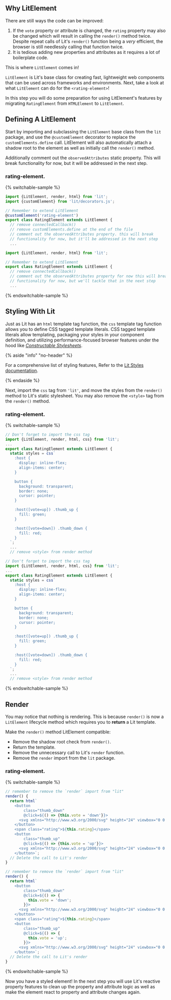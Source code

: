 ## Why LitElement

There are still ways the code can be improved:

1. If the `vote` property or attribute is changed, the `rating` property may also be changed which will result in calling the `render()` method twice. Despite repeat calls of Lit's `render()` function being a *very* efficient, the browser is still needlessly calling that function twice.
2. It is tedious adding new properties and attributes as it requires a lot of boilerplate code.

This is where `LitElement` comes in!

`LitElement` is Lit's base class for creating fast, lightweight web components that can be used across frameworks and environments. Next, take a look at what `LitElement` can do for the `<rating-element>`!

In this step you will do some preparation for using LitElement's features by migrating `RatingElement` from `HTMLElement` to `LitElement`.

## Defining A LitElement

Start by importing and subclassing the `LitElement` base class from the `lit` package<ts-js><span slot="js"></span><span slot="ts">, and use the `@customElement` decorator to replace the `customElements.define` call</span></ts-js>. LitElement will also automatically attach a shadow root to the element as well as initially call the `render()` method.

Additionally comment out the `observedAttributes` static property. This will break functionality for now, but it will be addressed in the next step.

### rating-element.<ts-js></ts-js>

{% switchable-sample %}

```ts
import {LitElement, render, html} from 'lit';
import {customElement} from 'lit/decorators.js';

// Remember to extend LitElement
@customElement('rating-element')
export class RatingElement extends LitElement {
  // remove connectedCallback()
  // remove customElements.define at the end of the file
  // comment out the observedAttributes property. this will break
  // functionality for now, but it'll be addressed in the next step
  ...
```

```js
import {LitElement, render, html} from 'lit';

// Remember to extend LitElement
export class RatingElement extends LitElement {
  // remove connectedCallback()
  // comment out the observedAttributes property for now this will break
  // functionality for now, but we'll tackle that in the next step
  ...
```

{% endswitchable-sample %}

## Styling With Lit

Just as Lit has an `html` template tag function, the `css` template tag function allows you to define CSS tagged template literals. CSS tagged template literals allow templating, packaging your styles in your component definition, and utilizing performance-focused browser features under the hood like [*Constructable Stylesheets*](https://web.dev/constructable-stylesheets/).

{% aside "info" "no-header" %}

For a comprehensive list of styling features, Refer to the [Lit Styles documentation](https://lit.dev/docs/components/styles/).

{% endaside %}

Next, import the `css` tag from `'lit'`, and move the styles from the `render()` method to Lit's static stylesheet. You may also remove the `<style>` tag from the `render()` method.

### rating-element.<ts-js></ts-js>

{% switchable-sample %}

```ts
// Don't forget to import the css tag
import {LitElement, render, html, css} from 'lit';
...
export class RatingElement extends LitElement {
  static styles = css`
    :host {
      display: inline-flex;
      align-items: center;
    }

    button {
      background: transparent;
      border: none;
      cursor: pointer;
    }

    :host([vote=up]) .thumb_up {
      fill: green;
    }

    :host([vote=down]) .thumb_down {
      fill: red;
    }
  `;
  ...
  // remove <style> from render method
```

```js
// Don't forget to import the css tag
import {LitElement, render, html, css} from 'lit';
...
export class RatingElement extends LitElement {
  static styles = css`
    :host {
      display: inline-flex;
      align-items: center;
    }

    button {
      background: transparent;
      border: none;
      cursor: pointer;
    }

    :host([vote=up]) .thumb_up {
      fill: green;
    }

    :host([vote=down]) .thumb_down {
      fill: red;
    }
  `;
  ...
  // remove <style> from render method
```

{% endswitchable-sample %}

## Render

You may notice that nothing is rendering. This is because `render()` is now a `LitElement` lifecycle method which requires you to **return** a Lit template.

Make the `render()` method LitElement compatible:

* Remove the shadow root check from `render()`.
* Return the template.
* Remove the unnecessary call to Lit's `render` function.
* Remove the `render` import from the `lit` package.

### rating-element.<ts-js></ts-js>

{% switchable-sample %}

```ts
// remember to remove the `render` import from "lit"
render() {
  return html`
    <button
        class="thumb_down"
        @click=${() => {this.vote = 'down'}}>
      <svg xmlns="http://www.w3.org/2000/svg" height="24" viewbox="0 0 24 24" width="24"><path d="M15 3H6c-.83 0-1.54.5-1.84 1.22l-3.02 7.05c-.09.23-.14.47-.14.73v2c0 1.1.9 2 2 2h6.31l-.95 4.57-.03.32c0 .41.17.79.44 1.06L9.83 23l6.59-6.59c.36-.36.58-.86.58-1.41V5c0-1.1-.9-2-2-2zm4 0v12h4V3h-4z"/></svg>
    </button>
    <span class="rating">${this.rating}</span>
    <button
        class="thumb_up"
        @click=${() => {this.vote = 'up'}}>
      <svg xmlns="http://www.w3.org/2000/svg" height="24" viewbox="0 0 24 24" width="24"><path d="M1 21h4V9H1v12zm22-11c0-1.1-.9-2-2-2h-6.31l.95-4.57.03-.32c0-.41-.17-.79-.44-1.06L14.17 1 7.59 7.59C7.22 7.95 7 8.45 7 9v10c0 1.1.9 2 2 2h9c.83 0 1.54-.5 1.84-1.22l3.02-7.05c.09-.23.14-.47.14-.73v-2z"/></svg>
    </button>`;
  // Delete the call to Lit's render
}
```

```js
// remember to remove the `render` import from "lit"
render() {
  return html`
    <button
        class="thumb_down"
        @click=${() => {
          this.vote = 'down';
        }}>
      <svg xmlns="http://www.w3.org/2000/svg" height="24" viewbox="0 0 24 24" width="24"><path d="M15 3H6c-.83 0-1.54.5-1.84 1.22l-3.02 7.05c-.09.23-.14.47-.14.73v2c0 1.1.9 2 2 2h6.31l-.95 4.57-.03.32c0 .41.17.79.44 1.06L9.83 23l6.59-6.59c.36-.36.58-.86.58-1.41V5c0-1.1-.9-2-2-2zm4 0v12h4V3h-4z"/></svg>
    </button>
    <span class="rating">${this.rating}</span>
    <button
        class="thumb_up"
        @click=${() => {
          this.vote = 'up';
        }}>
      <svg xmlns="http://www.w3.org/2000/svg" height="24" viewbox="0 0 24 24" width="24"><path d="M1 21h4V9H1v12zm22-11c0-1.1-.9-2-2-2h-6.31l.95-4.57.03-.32c0-.41-.17-.79-.44-1.06L14.17 1 7.59 7.59C7.22 7.95 7 8.45 7 9v10c0 1.1.9 2 2 2h9c.83 0 1.54-.5 1.84-1.22l3.02-7.05c.09-.23.14-.47.14-.73v-2z"/></svg>
    </button>`;
  // Delete the call to Lit's render
}
```

{% endswitchable-sample %}

Now you have a styled element! In the next step you will use Lit's reactive property features to clean up the property and attribute logic as well as make the element react to property and attribute changes again.